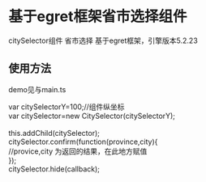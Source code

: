 ﻿# 基于egret框架省市选择组件
citySelector组件
省市选择
基于egret框架，引擎版本5.2.23

## 使用方法
demo见与main.ts <br>

var citySelectorY=100;//组件纵坐标<br>
var citySelector=new CitySelector(citySelectorY);
  <br>          
this.addChild(citySelector);
<br>
citySelector.confirm(function(province,city){ <br>
	//provice,city 为返回的结果，在此地方赋值 <br>
});
<br>
citySelector.hide(callback);

